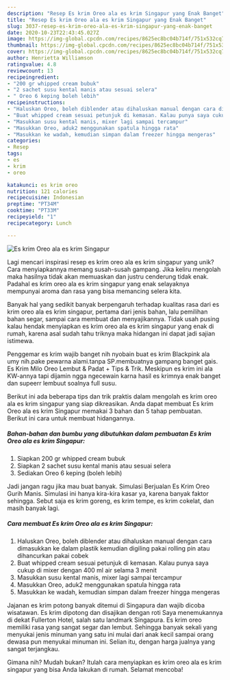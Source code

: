 ```yaml
---
description: "Resep Es krim Oreo ala es krim Singapur yang Enak Banget"
title: "Resep Es krim Oreo ala es krim Singapur yang Enak Banget"
slug: 3037-resep-es-krim-oreo-ala-es-krim-singapur-yang-enak-banget
date: 2020-10-23T22:43:45.027Z
image: https://img-global.cpcdn.com/recipes/8625ec8bc04b714f/751x532cq70/es-krim-oreo-ala-es-krim-singapur-foto-resep-utama.jpg
thumbnail: https://img-global.cpcdn.com/recipes/8625ec8bc04b714f/751x532cq70/es-krim-oreo-ala-es-krim-singapur-foto-resep-utama.jpg
cover: https://img-global.cpcdn.com/recipes/8625ec8bc04b714f/751x532cq70/es-krim-oreo-ala-es-krim-singapur-foto-resep-utama.jpg
author: Henrietta Williamson
ratingvalue: 4.8
reviewcount: 13
recipeingredient:
- "200 gr whipped cream bubuk"
- "2 sachet susu kental manis atau sesuai selera"
- " Oreo 6 keping boleh lebih"
recipeinstructions:
- "Haluskan Oreo, boleh diblender atau dihaluskan manual dengan cara dimasukkan ke dalam plastik kemudian digiling pakai rolling pin atau dihancurkan pakai cobek"
- "Buat whipped cream sesuai petunjuk di kemasan. Kalau punya saya cukup di mixer dengan 400 ml air selama 3 menit"
- "Masukkan susu kental manis, mixer lagi sampai tercampur"
- "Masukkan Oreo, aduk2 menggunakan spatula hingga rata"
- "Masukkan ke wadah, kemudian simpan dalam freezer hingga mengeras"
categories:
- Resep
tags:
- es
- krim
- oreo

katakunci: es krim oreo 
nutrition: 121 calories
recipecuisine: Indonesian
preptime: "PT34M"
cooktime: "PT33M"
recipeyield: "1"
recipecategory: Lunch

---
```



![Es krim Oreo ala es krim Singapur](https://img-global.cpcdn.com/recipes/8625ec8bc04b714f/751x532cq70/es-krim-oreo-ala-es-krim-singapur-foto-resep-utama.jpg)

Lagi mencari inspirasi resep es krim oreo ala es krim singapur yang unik? Cara menyiapkannya memang susah-susah gampang. Jika keliru mengolah maka hasilnya tidak akan memuaskan dan justru cenderung tidak enak. Padahal es krim oreo ala es krim singapur yang enak selayaknya mempunyai aroma dan rasa yang bisa memancing selera kita.

Banyak hal yang sedikit banyak berpengaruh terhadap kualitas rasa dari es krim oreo ala es krim singapur, pertama dari jenis bahan, lalu pemilihan bahan segar, sampai cara membuat dan menyajikannya. Tidak usah pusing kalau hendak menyiapkan es krim oreo ala es krim singapur yang enak di rumah, karena asal sudah tahu triknya maka hidangan ini dapat jadi sajian istimewa.

Penggemar es krim wajib banget nih nyobain buat es krim Blackpink ala umy nih.pake pewarna alami.tanpa SP.membuatnya gampang banget gais. Es Krim Milo Oreo Lembut &amp; Padat + Tips &amp; Trik. Meskipun es krim ini ala KW-annya tapi dijamin ngga ngecewain karna hasil es krimnya enak banget dan supeerr lembuut soalnya full susu.


Berikut ini ada beberapa tips dan trik praktis dalam mengolah es krim oreo ala es krim singapur yang siap dikreasikan. Anda dapat membuat Es krim Oreo ala es krim Singapur memakai 3 bahan dan 5 tahap pembuatan. Berikut ini cara untuk membuat hidangannya.

<!--inarticleads1-->

##### Bahan-bahan dan bumbu yang dibutuhkan dalam pembuatan Es krim Oreo ala es krim Singapur:

1. Siapkan 200 gr whipped cream bubuk
1. Siapkan 2 sachet susu kental manis atau sesuai selera
1. Sediakan  Oreo 6 keping (boleh lebih)


Jadi jangan ragu jika mau buat banyak. Simulasi Berjualan Es Krim Oreo Gurih Manis. Simulasi ini hanya kira-kira kasar ya, karena banyak faktor sehingga. Sebut saja es krim goreng, es krim tempe, es krim cokelat, dan masih banyak lagi. 

<!--inarticleads2-->

##### Cara membuat Es krim Oreo ala es krim Singapur:

1. Haluskan Oreo, boleh diblender atau dihaluskan manual dengan cara dimasukkan ke dalam plastik kemudian digiling pakai rolling pin atau dihancurkan pakai cobek
1. Buat whipped cream sesuai petunjuk di kemasan. Kalau punya saya cukup di mixer dengan 400 ml air selama 3 menit
1. Masukkan susu kental manis, mixer lagi sampai tercampur
1. Masukkan Oreo, aduk2 menggunakan spatula hingga rata
1. Masukkan ke wadah, kemudian simpan dalam freezer hingga mengeras


Jajanan es krim potong banyak ditemui di Singapura dan wajib dicoba wisatawan. Es krim dipotong dan disajikan dengan roti Saya menemukannya di dekat Fullerton Hotel, salah satu landmark Singapura. Es krim oreo memiliki rasa yang sangat segar dan lembut. Sehingga banyak sekali yang menyukai jenis minuman yang satu ini mulai dari anak kecil sampai orang dewasa pun menyukai minuman ini. Selian itu, dengan harga jualnya yang sangat terjangkau. 

Gimana nih? Mudah bukan? Itulah cara menyiapkan es krim oreo ala es krim singapur yang bisa Anda lakukan di rumah. Selamat mencoba!
